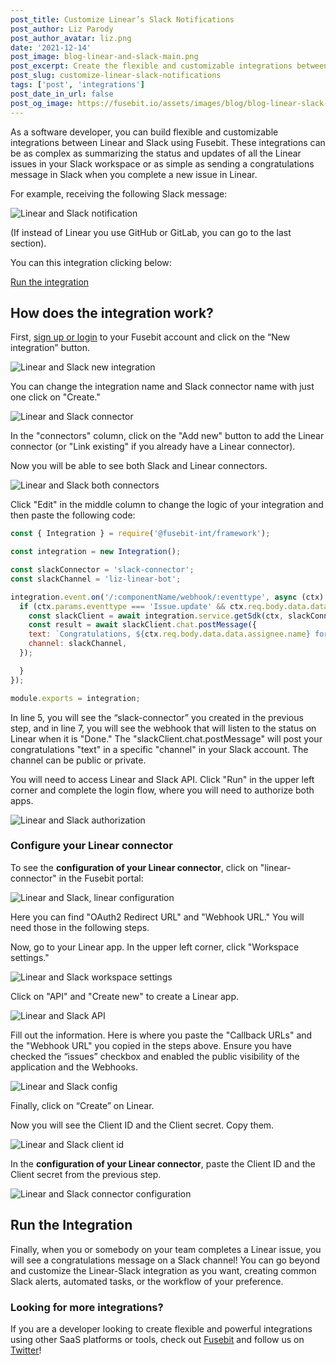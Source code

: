 ```yaml
---
post_title: Customize Linear’s Slack Notifications
post_author: Liz Parody
post_author_avatar: liz.png
date: '2021-12-14'
post_image: blog-linear-and-slack-main.png
post_excerpt: Create the flexible and customizable integrations between Linear and Slack using Fusebit.
post_slug: customize-linear-slack-notifications
tags: ['post', 'integrations']
post_date_in_url: false
post_og_image: https://fusebit.io/assets/images/blog/blog-linear-slack-social-card.png
---
```


As a software developer, you can build flexible and customizable integrations between Linear and Slack using Fusebit. These integrations can be as complex as summarizing the status and updates of all the Linear issues in your Slack workspace or as simple as sending a congratulations message in Slack when you complete a new issue in Linear.

For example, receiving the following Slack message:

![Linear and Slack notification](blog-linear-slack-notification.png "Linear and Slack notification")

(If instead of Linear you use GitHub or GitLab, you can go to the last section).

You can this integration clicking below:

[Run the integration](https://api.us-west-1.on.fusebit.io/v2/account/acc-f64569d3c8c14166/subscription/sub-1431c8fd3dc14cbe/integration/linear-slack-notification/api/service/start 'Install the integration CTA_LARGE')

## How does the integration work?

First, [sign up or login](https://manage.fusebit.io/) to your Fusebit account and click on the “New integration” button.

![Linear and Slack new integration](blog-new-integration.png "Linear and Slack new integration")

You can change the integration name and Slack connector name with just one click on "Create."

![Linear and Slack connector](blog-linear-slack-connector.png "Linear and Slack connector")

In the "connectors" column, click on the "Add new" button to add the Linear connector (or "Link existing" if you already have a Linear connector).

Now you will be able to see both Slack and Linear connectors.

![Linear and Slack both connectors](blog-linear-slack-both-connectors.png "Linear and Slack both connectors")

Click "Edit" in the middle column to change the logic of your integration and then paste the following code:

```javascript
const { Integration } = require('@fusebit-int/framework');

const integration = new Integration();

const slackConnector = 'slack-connector';
const slackChannel = 'liz-linear-bot';

integration.event.on('/:componentName/webhook/:eventtype', async (ctx) => {
  if (ctx.params.eventtype === 'Issue.update' && ctx.req.body.data.data.state.name === 'Done') {
    const slackClient = await integration.service.getSdk(ctx, slackConnector, ctx.req.body.installIds[0])
    const result = await slackClient.chat.postMessage({
    text: `Congratulations, ${ctx.req.body.data.data.assignee.name} for completing ${ctx.req.body.data.data.title} issue!`,
    channel: slackChannel,
  });

  }
});

module.exports = integration;
```

In line 5, you will see the “slack-connector” you created in the previous step, and in line 7, you will see the webhook that will listen to the status on Linear when it is "Done." The "slackClient.chat.postMessage" will post your congratulations "text" in a specific "channel" in your Slack account. The channel can be public or private.  

You will need to access Linear and Slack API. Click "Run" in the upper left corner and complete the login flow, where you will need to authorize both apps. 

![Linear and Slack authorization](blog-linear-slack-authorization.png "Linear and Slack authorization")

### Configure your Linear connector

To see the **configuration of your Linear connector**, click on "linear-connector" in the Fusebit portal:

![Linear and Slack, linear configuration](blog-linear-slack-linear-configuration.png "Linear and Slack, configuration")

Here you can find "OAuth2 Redirect URL" and "Webhook URL." You will need those in the following steps. 

Now, go to your Linear app. In the upper left corner, click "Workspace settings."

![Linear and Slack workspace settings](blog-linear-slack-workspace.png "Linear and Slack workspace settings")

Click on "API" and "Create new" to create a Linear app.

![Linear and Slack API](blog-linear-slack-linear-api.png "Linear and Slack API")

Fill out the information. Here is where you paste the "Callback URLs" and the "Webhook URL" you copied in the steps above. Ensure you have checked the “issues” checkbox and enabled the public visibility of the application and the Webhooks.

![Linear and Slack config](blog-linear-slack-config.png "Linear and Slack config")

Finally, click on “Create” on Linear.

Now you will see the Client ID and the Client secret. Copy them.

![Linear and Slack client id](blog-linear-slack-client-id.png "Linear and Slack client id")

In the **configuration of your Linear connector**, paste the Client ID and the Client secret from the previous step.

![Linear and Slack connector configuration](blog-linear-slack-conector-config.png "Linear and Slack connector configuration")

## Run the Integration

Finally, when you or somebody on your team completes a Linear issue, you will see a congratulations message on a Slack channel! You can go beyond and customize the Linear-Slack integration as you want, creating common Slack alerts, automated tasks, or the workflow of your preference.

### Looking for more integrations?

If you are a developer looking to create flexible and powerful integrations using other SaaS platforms or tools, check out [Fusebit](https://fusebit.io/) and follow us on [Twitter](https://twitter.com/fusebitio)!
